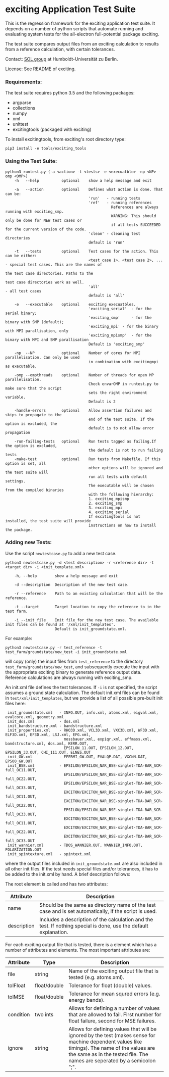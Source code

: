 # exciting Application Test Suite

This is the regression framework for the exciting application test suite. It depends on a number of python scripts that
automate running and evaluating system tests for the all-electron full-potential package exciting.

The test suite compares output files from an exciting calculation to results from a reference calculation, with certain 
tolerances.

Contact: [SOL group](https://sol.physik.hu-berlin.de/index.php?page=contact) at Humboldt-Universität zu Berlin. 

License: See README of exciting.

### Requirements:  
The test suite requires python 3.5 and the following packages:
 * argparse
 * collections
 * numpy
 * xml
 * unittest
 * excitingtools (packaged with exciting)

To install excitingtools, from exciting's root directory type:

    pip3 install -e tools/exciting_tools

### Using the Test Suite:

    python3 runtest.py (-a <action> -t <tests> -e <execuatble> -np <NP> -omp <OMP>)
        -h   --help          optional    show a help message and exit

        -a   --action        optional    Defines what action is done. That can be:
                                         'run'   - running tests 
                                         'ref'   - running references
                                                   References are always running with exciting_smp.
                                                   WARNING: This should only be done for NEW test cases or 
                                                   if all tests SUCCEEDED for the current version of the code.
                                         'clean' - cleaning test directories
                                         default is 'run'

        -t   --tests         optional    Test cases for the action. This can be either:
                                         <test case 1>, <test case 2>, ... - special test cases. This are the names of 
                                                                             the test case directories. Paths to the 
                                                                             test case directories work as well.
                                         'all'                             - all test cases
                                         default is 'all'

        -e   --executable    optional    exciting execuatbles.
	     		     		             'exciting_serial'  - for the serial binary;
					                     'exciting_smp'     - for the binary with SMP (default);
                        	             'exciting_mpi' - for the binary with MPI parallisation, only
					                     'exciting_mpismp'  - for the binary with MPI and SMP parallisation
					                     Default is 'exciting_smp'

        -np  --NP            optional    Number of cores for MPI parallelisation. Can only be used
                                         in combination with excitingmpi as executable.

        -omp --ompthreads    optional    Number of threads for open MP parallelisation. 
                                         Check envarOMP in runtest.py to make sure that the script 
                                         sets the right environment variable.
            				             Default is 2

        -handle-errors       optional    Allow assertion failures and skips to propagate to the
                                         end of the test suite. If the option is excluded, the
                                         default is to not allow error propagation

        -run-failing-tests   optional    Run tests tagged as failing.If the option is excluded,
                                         the default is not to run failing tests
        -make-test           optional    Run tests from Makefile. If this option is set, all
                                         other options will be ignored and the test suite will
                                         run all tests with default settings. 
                                         The executable will be chosen from the compiled binaries
                                         with the following hierarchy: 
                                         1. exciting_mpismp 
                                         2. exciting_smp
                                         3. exciting_mpi
                                         4. exciting_serial
                                         If excitingtools is not installed, the test suite will provide 
                                         instructions on how to install the package.


### Adding new Tests:

Use the script `newtestcase.py` to add a new test case.

    python3 newtestcase.py -d <test description> -r <reference dir> -t <target dir> -i <init_template.xml>

        -h, --help        show a help message and exit

	    -d --description  Description of the new test case.

	    -r --reference    Path to an existing calculation that will be the reference.

	    -t --target       Target location to copy the reference to in the test farm.

	    -i --init_file    Init file for the new test case. The available init files can be found at '/xml/init_templates'. 
                          Default is init_groundstate.xml.

For example:

    python3 newtestcase.py -r test_reference -t test_farm/groundstate/new_test -i init_groundstate.xml

will copy (only) the input files from `test_reference` to the directory `test_farm/groundstate/new_test`, and subsequently
execute the input with the appropriate exciting binary to generate reference output data. Reference calculations are 
always running with exciting_smp.

An init.xml file defines the test tolerances. If `-i` is not specified, the script assumes a ground state calculation.
The default init.xml files can be found in `test/xml/init_templates`, but we provide a list of all possible pre-built init 
files here:

     init_groundstate.xml   - INFO.OUT, info.xml, atoms.xml, eigval.xml, evalcore.xml, geometry.xml
     init_dos.xml 	        - dos.xml
     init_bandstructure.xml - bandstructure.xml
     init_properties.xml    - RHO3D.xml, VCL3D.xml, VXC3D.xml, WF3D.xml, ELF3D.xml, EF3D.xml, LSJ.xml, EFG.xml, 
                              mossbauer.xml, expiqr.xml, effmass.xml, bandstructure.xml, dos.xml, KERR.OUT, 
                              EPSILON_11.OUT, EPSILON_12.OUT, EPSILON_33.OUT, CHI_111.OUT, ELNES.OUT
     init_GW.xml	        - EFERMI_GW.OUT, EVALQP.DAT, VXCNN.DAT, EPS00_GW.OUT
     init_BSE.xml	        - EPSILON/EPSILON_NAR_BSE-singlet-TDA-BAR_SCR-full_OC11.OUT, 
                              EPSILON/EPSILON_NAR_BSE-singlet-TDA-BAR_SCR-full_OC22.OUT, 
                              EPSILON/EPSILON_NAR_BSE-singlet-TDA-BAR_SCR-full_OC33.OUT, 
                              EXCITON/EXCITON_NAR_BSE-singlet-TDA-BAR_SCR-full_OC11.OUT, 
                              EXCITON/EXCITON_NAR_BSE-singlet-TDA-BAR_SCR-full_OC22.OUT, 
                              EPSILON/EPSILON_NAR_BSE-singlet-TDA-BAR_SCR-full_OC33.OUT, 
                              EXCITON/EXCITON_NAR_BSE-singlet-TDA-BAR_SCR-full_OC11.OUT,
                              EXCITON/EXCITON_NAR_BSE-singlet-TDA-BAR_SCR-full_OC22.OUT,
                              EXCITON/EXCITON_NAR_BSE-singlet-TDA-BAR_SCR-full_OC33.OUT
     init_wannier.xml	    - TDOS_WANNIER.OUT, WANNIER_INFO.OUT, POLARIZATION.OUT
     init_spintexture.xml   - spintext.xml

where the output files included in `init_groundstate.xml` are also included in all other init files. If the test needs 
special files and/or tolerances, it has to be added to the init.xml by hand. A brief description follows:

The root element is called <init> and has two attributes: 

| Attribute    | Description   |
|--------------|---------------|
|name          | Should be the same as directory name of the test case and is set automatically, if the script is used.  |
|description   | Includes a description of the calculation and the test. If nothing special is done, use the default explanation. |


For each exciting output file that is tested, there is a <test> element which has a number of attributes and elements. 
The most important attributes are:

| Attribute    | Type          |   Description   |
|--------------|---------------|-----------------|
|file          |  string       | Name of the exciting output file that is tested (e.g. atoms.xml). |
|tolFloat      | float/double  | Tolerance for float (double) values.|
|tolMSE        | float/double  | Tolerance for mean squred errors (e.g. energy bands). |
|condition     | two ints      | Allows for defining a number of values that are allowed to fail. First number for float failure, second for MSE failures.|
|ignore        | string        | Allows for defining values that will be ignored by the test (makes sense for machine dependent values like timings). The name of the values are the same as in the tested file. The names are seperated by a semicolon ";".|
